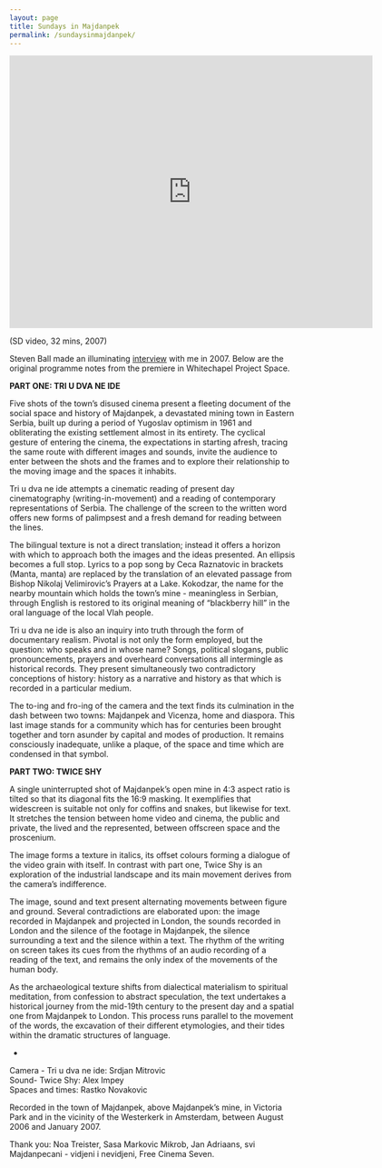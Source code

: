 ```yaml
---
layout: page
title: Sundays in Majdanpek
permalink: /sundaysinmajdanpek/
---
```


<iframe src="https://player.vimeo.com/video/129295894" width="640" height="480" frameborder="0" webkitallowfullscreen mozallowfullscreen allowfullscreen></iframe> 
  
(SD video, 32 mins, 2007)  

Steven Ball made an illuminating [interview](http://www.studycollection.co.uk/sundaysinmajdanpek/) with me in 2007. Below are the original programme notes from the premiere in Whitechapel Project Space.  

**PART ONE: TRI U DVA NE IDE**


Five shots of the town’s disused cinema present a fleeting document of the social space and history of Majdanpek, a devastated mining town in Eastern Serbia, built up during a period of Yugoslav optimism in 1961 and obliterating the existing settlement almost in its entirety. The cyclical gesture of entering the cinema, the expectations in starting afresh, tracing the same route with different images and sounds, invite the audience to enter between the shots and the frames and to explore their relationship to the moving image and the spaces it inhabits.

Tri u dva ne ide attempts a cinematic reading of present day cinematography (writing-in-movement) and a reading of contemporary representations of Serbia. The challenge of the screen to the written word offers new forms of palimpsest and a fresh demand for reading between the lines.

The bilingual texture is not a direct translation; instead it offers a horizon with which to approach both the images and the ideas presented. An ellipsis becomes a full stop. Lyrics to a pop song by Ceca Raznatovic in brackets (Manta, manta) are replaced by the translation of an elevated passage from Bishop Nikolaj Velimirovic’s Prayers at a Lake. Kokodzar, the name for the nearby mountain which holds the town’s mine - meaningless in Serbian, through English is restored to its original meaning of “blackberry hill” in the oral language of the local Vlah people.

Tri u dva ne ide is also an inquiry into truth through the form of documentary realism. Pivotal is not only the form employed, but the question: who speaks and in whose name? Songs, political slogans, public pronouncements, prayers and overheard conversations all intermingle as historical records. They present simultaneously two contradictory conceptions of history: history as a narrative and history as that which is recorded in a particular medium.

The to-ing and fro-ing of the camera and the text finds its culmination in the dash between two towns: Majdanpek and Vicenza, home and diaspora. This last image stands for a community which has for centuries been brought together and torn asunder by capital and modes of production. It remains consciously inadequate, unlike a plaque, of the space and time which are condensed in that symbol.


**PART TWO: TWICE SHY**

A single uninterrupted shot of Majdanpek’s open mine in 4:3 aspect ratio is tilted so that its diagonal fits the 16:9 masking. It exemplifies that widescreen is suitable not only for coffins and snakes, but likewise for text. It stretches the tension between home video and cinema, the public and private, the lived and the represented, between offscreen space and the proscenium.

The image forms a texture in italics, its offset colours forming a dialogue of the video grain with itself. In contrast with part one, Twice Shy is an exploration of the industrial landscape and its main movement derives from the camera’s indifference.

The image, sound and text present alternating movements between figure and ground. Several contradictions are elaborated upon: the image recorded in Majdanpek and projected in London, the sounds recorded in London and the silence of the footage in Majdanpek, the silence surrounding a text and the silence within a text. The rhythm of the writing on screen takes its cues from the rhythms of an audio recording of a reading of the text, and remains the only index of the movements of the human body.

As the archaeological texture shifts from dialectical materialism to spiritual meditation, from confession to abstract speculation, the text undertakes a historical journey from the mid-19th century to the present day and a spatial one from Majdanpek to London. This process runs parallel to the movement of the words, the excavation of their different etymologies, and their tides within the dramatic structures of language.


*  
Camera - Tri u dva ne ide: Srdjan Mitrovic  
Sound- Twice Shy: Alex Impey  
Spaces and times: Rastko Novakovic  
  
Recorded in the town of Majdanpek, above Majdanpek’s mine, in Victoria Park and in the vicinity of the Westerkerk in Amsterdam,
between August 2006 and January 2007.  

Thank you: Noa Treister, Sasa Markovic Mikrob, Jan Adriaans, svi Majdanpecani - vidjeni i nevidjeni, Free Cinema Seven. 

